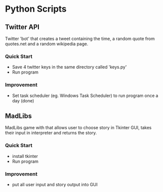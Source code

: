 Python Scripts
==============

## Twitter API
Twitter 'bot' that creates a tweet containing the time, a random quote from quotes.net and a random wikipedia page.
### Quick Start
- Save 4 twitter keys in the same directory called 'keys.py'
- Run program

### Improvement
- Set task scheduler (eg. Windows Task Scheduler) to run program once a day  (done)
  
## MadLibs
MadLibs game with that allows user to choose story in Tkinter GUI, takes their input in interpreter and returns the story.
### Quick Start
- install tkinter
- Run program
### Improvement
- put all user input and story output into GUI

